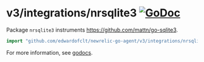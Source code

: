 # v3/integrations/nrsqlite3 [![GoDoc](https://godoc.org/github.com/edwardofclt/newrelic-go-agent/v3/integrations/nrsqlite3?status.svg)](https://godoc.org/github.com/edwardofclt/newrelic-go-agent/v3/integrations/nrsqlite3)

Package `nrsqlite3` instruments https://github.com/mattn/go-sqlite3.

```go
import "github.com/edwardofclt/newrelic-go-agent/v3/integrations/nrsqlite3"
```

For more information, see
[godocs](https://godoc.org/github.com/edwardofclt/newrelic-go-agent/v3/integrations/nrsqlite3).
